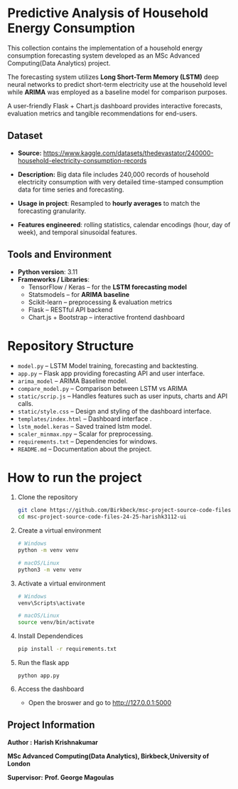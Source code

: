 # Predictive Analysis of Household Energy Consumption

This collection contains the implementation of a household energy consumption forecasting system developed as an MSc Advanced Computing(Data Analytics) project. 

The forecasting system utilizes **Long Short-Term Memory (LSTM)** deep neural networks to predict short-term electricity use at the household level while **ARIMA** was employed as a baseline model for comparison purposes. 

A user-friendly Flask + Chart.js dashboard provides interactive forecasts, evaluation metrics and tangible recommendations for end-users.

## Dataset 

- **Source:** https://www.kaggle.com/datasets/thedevastator/240000-household-electricity-consumption-records

- **Description:** Big data file includes 240,000 records of household electricity consumption with very detailed time-stamped consumption data for time series and forecasting. 

- **Usage in project**: Resampled to **hourly averages** to match the forecasting granularity.  
- **Features engineered**: rolling statistics, calendar encodings (hour, day of week), and temporal sinusoidal features.
 
## Tools and Environment

- **Python version**: 3.11  
-  **Frameworks / Libraries**:
    - TensorFlow / Keras – for the **LSTM forecasting model**  
    -  Statsmodels – for **ARIMA baseline**  
    -  Scikit-learn – preprocessing & evaluation metrics  
    - Flask – RESTful API backend  
    -  Chart.js + Bootstrap – interactive frontend dashboard 

# Repository Structure

- `model.py` – LSTM Model training, forecasting and backtesting.
- `app.py` – Flask app providing forecasting API and user interface.
- `arima_model` – ARIMA Baseline model.  
- `compare_model.py` – Comparison between LSTM vs ARIMA
- `static/scrip.js` – Handles features such as user inputs, charts and API calls. 
- `static/style.css` – Design and styling of the dashboard interface. 
- `templates/index.html` – Dashboard interface .  
- `lstm_model.keras` – Saved trained lstm model.  
- `scaler_minmax.npy` – Scalar for preprocessing.
- `requirements.txt` – Dependencies for windows.
- `README.md` – Documentation about the project.

# How to run the project

1. Clone the repository

    ``` bash
    git clone https://github.com/Birkbeck/msc-project-source-code-files-24-25-harishk3112-ui.git
    cd msc-project-source-code-files-24-25-harishk3112-ui

    ```
2. Create a virtual environment

    ``` bash
    # Windows
    python -m venv venv
    
    # macOS/Linux
    python3 -m venv venv
    ``` 
3. Activate a virtual environment

    ``` bash
    # Windows
    venv\Scripts\activate
    
    # macOS/Linux
    source venv/bin/activate
    ```
4. Install Dependendices

    ```bash
   pip install -r requirements.txt
   ```
5. Run the flask app
    ```
    python app.py
    ```
6. Access the dashboard

    - Open the broswer and go to  http://127.0.0.1:5000









## Project Information

**Author :** **Harish Krishnakumar**

**MSc Advanced Computing(Data Analytics), Birkbeck,University of London**

**Supervisor:**  **Prof. George Magoulas**